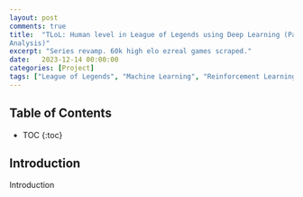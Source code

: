 ```yaml
---
layout: post
comments: true
title:  "TLoL: Human level in League of Legends using Deep Learning (Part 7 - Dataset
Analysis)"
excerpt: "Series revamp. 60k high elo ezreal games scraped."
date:   2023-12-14 00:00:00
categories: [Project]
tags: ["League of Legends", "Machine Learning", "Reinforcement Learning", "TLoL", "Data Generation"]
---
```


## Table of Contents

* TOC
{:toc}

## Introduction

Introduction